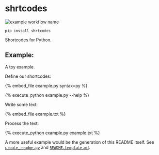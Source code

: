 # shrtcodes

![example workflow name](https://github.com/Peter554/shrtcodes/workflows/CI/badge.svg)

`pip install shrtcodes`

Shortcodes for Python.

## Example:

A toy example.

Define our shortcodes:

{% embed_file example.py syntax=py %}

{% execute_python example.py --help %}

Write some text:

{% embed_file example.txt %}

Process the text:

{% execute_python example.py example.txt %}

A more useful example would be the generation of this README itself.
See [`create_readme.py`](/.make_readme.py) and [`README.template.md`](/.README.template.md).

